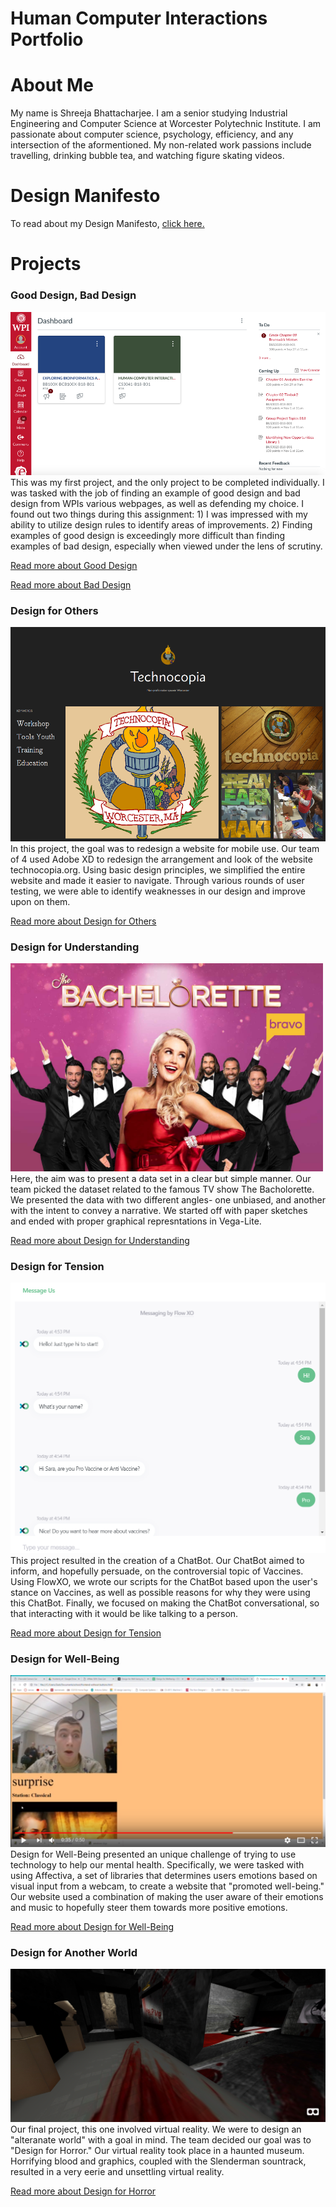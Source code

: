 # Human Computer Interactions Portfolio

# About Me

My name is Shreeja Bhattacharjee. I am a senior studying Industrial Engineering and Computer Science at Worcester Polytechnic Institute. I am passionate about computer science, psychology, efficiency, and any intersection of the aformentioned. My non-related work passions include travelling, drinking bubble tea, and watching figure skating videos. 


# Design Manifesto

To read about my Design Manifesto, [click here.](https://medium.com/@bhattacharjee.shreeja_7950/design-manifesto-cd1d3741dc89)

# Projects

### Good Design, Bad Design
<img src = "/gooddesign.png">
This was my first project, and the only project to be completed individually. I was tasked with the job of finding an example of good design and bad design from WPIs various webpages, as well as defending my choice. I found out two things during this assignment: 
1) I was impressed with my ability to utilize design rules to identify areas of improvements.
2) Finding examples of good design is exceedingly more difficult than finding examples of bad design, especially when viewed under the lens of scrutiny.

[Read more about Good Design](https://medium.com/@bhattacharjee.shreeja_7950/good-design-ce34e416f48e)

[Read more about Bad Design](https://medium.com/@bhattacharjee.shreeja_7950/bad-design-f87e80ddecef)


### Design for Others
<img src = "/technocopia.png">
In this project, the goal was to redesign a website for mobile use. Our team of 4 used Adobe XD to redesign the arrangement and look of the website technocopia.org. Using basic design principles, we simplified the entire website and made it easier to navigate. Through various rounds of user testing, we were able to identify weaknesses in our design and improve upon on them.

[Read more about Design for Others](https://medium.com/@jiangpercy/group-19-design-reflection-28ed3236d0a6)


### Design for Understanding
<img src = "/bach.jpg" width = "500" />
Here, the aim was to present a data set in a clear but simple manner. Our team picked the dataset related to the famous TV show The Bacholorette. We presented the data with two different angles- one unbiased, and another with the intent to convey a narrative. We started off with paper sketches and ended with proper graphical represntations in Vega-Lite.


[Read more about Design for Understanding](https://medium.com/@bhattacharjee.shreeja_7950/design-for-understanding-81de5fd6c5a8)


### Design for Tension
<img src = "/flowphoto.png">
This project resulted in the creation of a ChatBot. Our ChatBot aimed to inform, and hopefully persuade, on the controversial topic of Vaccines. Using FlowXO, we wrote our scripts for the ChatBot based upon the user's stance on Vaccines, as well as possible reasons for why they were using this ChatBot. Finally, we focused on making the ChatBot conversational, so that interacting with it would be like talking to a person.

[Read more about Design for Tension](https://medium.com/@bhattacharjee.shreeja_7950/design-for-tension-b77fec66feca)


### Design for Well-Being
<img src = "/surprise.png">
Design for Well-Being presented an unique challenge of trying to use technology to help our mental health. Specifically, we were tasked with using Affectiva, a set of libraries that determines users emotions based on visual input from a webcam, to create a website that "promoted well-being." Our website used a combination of making the user aware of their emotions and music to hopefully steer them towards more positive emotions.

[Read more about Design for Well-Being](https://medium.com/@bhattacharjee.shreeja_7950/design-for-well-being-4064d31ba535)


### Design for Another World
<img src = "/horror.PNG">
Our final project, this one involved virtual reality. We were to design an "alteranate world" with a goal in mind. The team decided our goal was to "Design for Horror." Our virtual reality took place in a haunted museum. Horrifying blood and graphics, coupled with the Slenderman sountrack, resulted in a very eerie and unsettling virtual reality.

[Read more about Design for Horror](https://medium.com/@kendog95/design-for-another-world-af091294189d)


